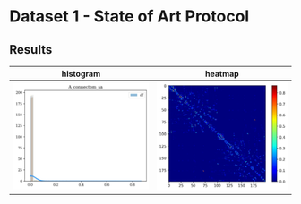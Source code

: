 # Dataset 1 - State of Art Protocol

## Results

histogram             |  heatmap
:--------------------:|:-------------------------:
![](img/A_connectom_sa_heatmap.jpg)   |  ![](img/A_connectom_sa_matrix.jpg)
